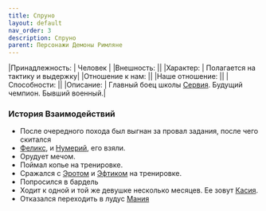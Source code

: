 ```yaml
---
title: Спруно
layout: default
nav_order: 3
description: Спруно
parent: Персонажи Демоны Римляне
---
```

|Принадлежность: | Человек |
|Внешность: ||
|Характер: | Полагается на тактику и выдержку|
|Отношение к нам: ||
|Наше отношение: ||
|Способности: ||
|Описание: | Главный боец школы [Сервия](/docs/wod_daemons/rimljane/personazhi/serviĭ). Будущий чемпион. Бывший военный.|

### История Взаимодействий
- После очередного похода был выгнан за провал задания, после чего скитался
- [Феликс](/docs/wod_daemons/rimljane/demonjugi/feliks), и [Нумерий](/docs/wod_daemons/rimljane/demonjugi/numeriĭ), его взяли.
- Орудует мечом.
- Поймал копье на тренировке.
- Сражался с [Эротом](/docs/wod_daemons/rimljane/personazhi/jerot) и [Эфтиком](/docs/wod_daemons/rimljane/personazhi/jeftik) на тренировке.
- Попросился в бардель
- Ходит к одной и той же девушке несколько месяцев. Ее зовут [Касия](/docs/wod_daemons/rimljane/personazhi/kassija).
- Отказался переходить в лудус [Мания](/docs/wod_daemons/rimljane/personazhi/maniĭ)

